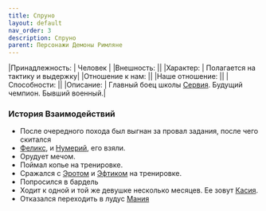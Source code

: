 ```yaml
---
title: Спруно
layout: default
nav_order: 3
description: Спруно
parent: Персонажи Демоны Римляне
---
```

|Принадлежность: | Человек |
|Внешность: ||
|Характер: | Полагается на тактику и выдержку|
|Отношение к нам: ||
|Наше отношение: ||
|Способности: ||
|Описание: | Главный боец школы [Сервия](/docs/wod_daemons/rimljane/personazhi/serviĭ). Будущий чемпион. Бывший военный.|

### История Взаимодействий
- После очередного похода был выгнан за провал задания, после чего скитался
- [Феликс](/docs/wod_daemons/rimljane/demonjugi/feliks), и [Нумерий](/docs/wod_daemons/rimljane/demonjugi/numeriĭ), его взяли.
- Орудует мечом.
- Поймал копье на тренировке.
- Сражался с [Эротом](/docs/wod_daemons/rimljane/personazhi/jerot) и [Эфтиком](/docs/wod_daemons/rimljane/personazhi/jeftik) на тренировке.
- Попросился в бардель
- Ходит к одной и той же девушке несколько месяцев. Ее зовут [Касия](/docs/wod_daemons/rimljane/personazhi/kassija).
- Отказался переходить в лудус [Мания](/docs/wod_daemons/rimljane/personazhi/maniĭ)

